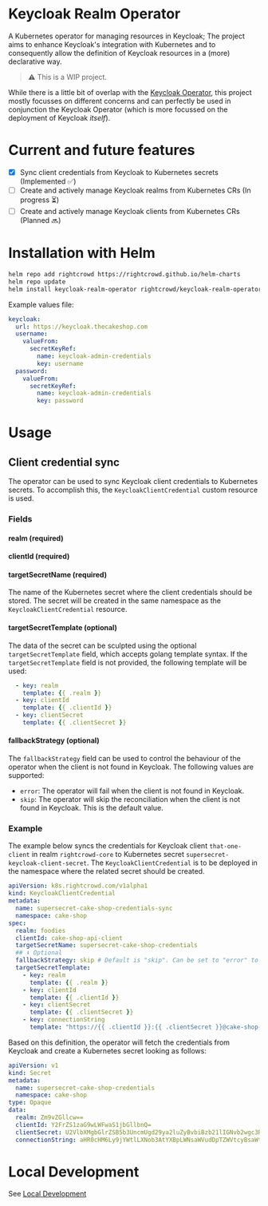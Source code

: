 # Keycloak Realm Operator
A Kubernetes operator for managing resources in Keycloak; The project aims to enhance Keycloak's integration with Kubernetes and to consequently allow the definition of Keycloak resources in a (more) declarative way.

> ⚠️ This is a WIP project.

While there is a little bit of overlap with the [Keycloak Operator](https://www.keycloak.org/operator/installation), this project mostly focusses on different concerns and can perfectly be used in conjunction the Keycloak Operator (which is more focussed on the deployment of Keycloak _itself_).

# Current and future features
- [x] Sync client credentials from Keycloak to Kubernetes secrets (Implemented ✅)
- [ ] Create and actively manage Keycloak realms from Kubernetes CRs (In progress ⏳)
- [ ] Create and actively manage Keycloak clients from Kubernetes CRs (Planned 🔜)

# Installation with Helm
```sh
helm repo add rightcrowd https://rightcrowd.github.io/helm-charts
helm repo update
helm install keycloak-realm-operator rightcrowd/keycloak-realm-operator
```

Example values file:

```yaml
keycloak:
  url: https://keycloak.thecakeshop.com
  username:
    valueFrom:
      secretKeyRef:
        name: keycloak-admin-credentials
        key: username
  password:
    valueFrom:
      secretKeyRef:
        name: keycloak-admin-credentials
        key: password
```

# Usage
## Client credential sync
The operator can be used to sync Keycloak client credentials to Kubernetes secrets.
To accomplish this, the `KeycloakClientCredential` custom resource is used.

### Fields
#### realm (required)
#### clientId (required)
#### targetSecretName (required)
The name of the Kubernetes secret where the client credentials should be stored. The secret will be created in the same namespace as the `KeycloakClientCredential` resource.

#### targetSecretTemplate (optional)
The data of the secret can be sculpted using the optional `targetSecretTemplate` field, which accepts golang template syntax. If the `targetSecretTemplate` field is not provided, the following template will be used:
```yaml
  - key: realm
    template: {{ .realm }}
  - key: clientId
    template: {{ .clientId }}
  - key: clientSecret
    template: {{ .clientSecret }}
```

#### fallbackStrategy (optional)
The `fallbackStrategy` field can be used to control the behaviour of the operator when the client is not found in Keycloak. The following values are supported:
* `error`: The operator will fail when the client is not found in Keycloak.
* `skip`: The operator will skip the reconciliation when the client is not found in Keycloak. This is the default value.

### Example
The example below syncs the credentials for Keycloak client `that-one-client` in realm `rightcrowd-core` to Kubernetes secret `supersecret-keycloak-client-secret`.
The `KeycloakClientCredential` is to be deployed in the namespace where the related secret should be created.

```yaml
apiVersion: k8s.rightcrowd.com/v1alpha1
kind: KeycloakClientCredential
metadata:
  name: supersecret-cake-shop-credentials-sync
  namespace: cake-shop
spec:
  realm: foodies
  clientId: cake-shop-api-client
  targetSecretName: supersecret-cake-shop-credentials
  ## ⬇️ Optional
  fallbackStrategy: skip # Default is "skip". Can be set to "error" to fail the reconciliation if the client is not found in Keycloak.
  targetSecretTemplate:
    - key: realm
      template: {{ .realm }}
    - key: clientId
      template: {{ .clientId }}
    - key: clientSecret
      template: {{ .clientSecret }}
    - key: connectionString
      template: "https://{{ .clientId }}:{{ .clientSecret }}@cake-shop-api"
```

Based on this definition, the operator will fetch the credentials from Keycloak and create a  Kubernetes secret looking as follows:
```yaml
apiVersion: v1
kind: Secret
metadata:
  name: supersecret-cake-shop-credentials
  namespace: cake-shop
type: Opaque
data:
  realm: Zm9vZGllcw==
  clientId: Y2FrZS1zaG9wLWFwaS1jbGllbnQ=
  clientSecret: U2VlbXMgbGlrZSB5b3UncmUgd29ya2luZyBvbiBzb21lIGNvb2wgc3R1ZmYg8J+RgCBDaGVjayBvdXQgb3VyIGNhcmVlcnMgcGFnZSEgaHR0cHM6Ly93d3cucmlnaHRjcm93ZC5jb20vY2FyZWVycw==
  connectionString: aHR0cHM6Ly9jYWtlLXNob3AtYXBpLWNsaWVudDpTZWVtcyBsaWtlIHlvdSdyZSB3b3JraW5nIG9uIHNvbWUgY29vbCBzdHVmZiDwn5GAIENoZWNrIG91dCBvdXIgY2FyZWVycyBwYWdlISBodHRwczovL3d3dy5yaWdodGNyb3dkLmNvbS9jYXJlZXJzQGNha2Utc2hvcC1hcGk=
```

# Local Development
See [Local Development](./local-development.md)